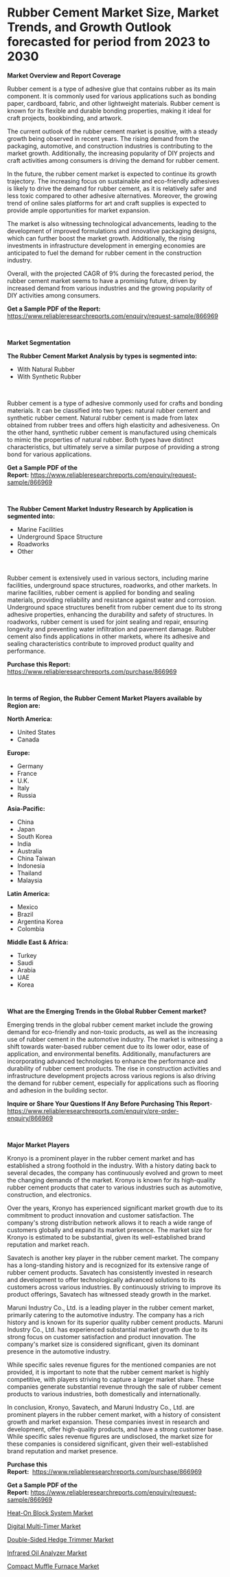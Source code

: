 <p><h1>Rubber Cement Market Size, Market Trends, and Growth Outlook forecasted for period from 2023 to 2030</h1></p><p><strong>Market Overview and Report Coverage</strong></p>
<p><p>Rubber cement is a type of adhesive glue that contains rubber as its main component. It is commonly used for various applications such as bonding paper, cardboard, fabric, and other lightweight materials. Rubber cement is known for its flexible and durable bonding properties, making it ideal for craft projects, bookbinding, and artwork.</p><p>The current outlook of the rubber cement market is positive, with a steady growth being observed in recent years. The rising demand from the packaging, automotive, and construction industries is contributing to the market growth. Additionally, the increasing popularity of DIY projects and craft activities among consumers is driving the demand for rubber cement.</p><p>In the future, the rubber cement market is expected to continue its growth trajectory. The increasing focus on sustainable and eco-friendly adhesives is likely to drive the demand for rubber cement, as it is relatively safer and less toxic compared to other adhesive alternatives. Moreover, the growing trend of online sales platforms for art and craft supplies is expected to provide ample opportunities for market expansion.</p><p>The market is also witnessing technological advancements, leading to the development of improved formulations and innovative packaging designs, which can further boost the market growth. Additionally, the rising investments in infrastructure development in emerging economies are anticipated to fuel the demand for rubber cement in the construction industry.</p><p>Overall, with the projected CAGR of 9% during the forecasted period, the rubber cement market seems to have a promising future, driven by increased demand from various industries and the growing popularity of DIY activities among consumers.</p></p>
<p><strong>Get a Sample PDF of the Report:</strong> <a href="https://www.reliableresearchreports.com/enquiry/request-sample/866969">https://www.reliableresearchreports.com/enquiry/request-sample/866969</a></p>
<p>&nbsp;</p>
<p><strong>Market Segmentation</strong></p>
<p><strong>The Rubber Cement Market Analysis by types is segmented into:</strong></p>
<p><ul><li>With Natural Rubber</li><li>With Synthetic Rubber</li></ul></p>
<p>&nbsp;</p>
<p><p>Rubber cement is a type of adhesive commonly used for crafts and bonding materials. It can be classified into two types: natural rubber cement and synthetic rubber cement. Natural rubber cement is made from latex obtained from rubber trees and offers high elasticity and adhesiveness. On the other hand, synthetic rubber cement is manufactured using chemicals to mimic the properties of natural rubber. Both types have distinct characteristics, but ultimately serve a similar purpose of providing a strong bond for various applications.</p></p>
<p><strong>Get a Sample PDF of the Report:</strong>&nbsp;<a href="https://www.reliableresearchreports.com/enquiry/request-sample/866969">https://www.reliableresearchreports.com/enquiry/request-sample/866969</a></p>
<p>&nbsp;</p>
<p><strong>The Rubber Cement Market Industry Research by Application is segmented into:</strong></p>
<p><ul><li>Marine Facilities</li><li>Underground Space Structure</li><li>Roadworks</li><li>Other</li></ul></p>
<p>&nbsp;</p>
<p><p>Rubber cement is extensively used in various sectors, including marine facilities, underground space structures, roadworks, and other markets. In marine facilities, rubber cement is applied for bonding and sealing materials, providing reliability and resistance against water and corrosion. Underground space structures benefit from rubber cement due to its strong adhesive properties, enhancing the durability and safety of structures. In roadworks, rubber cement is used for joint sealing and repair, ensuring longevity and preventing water infiltration and pavement damage. Rubber cement also finds applications in other markets, where its adhesive and sealing characteristics contribute to improved product quality and performance.</p></p>
<p><strong>Purchase this Report:</strong>&nbsp; <a href="https://www.reliableresearchreports.com/purchase/866969">https://www.reliableresearchreports.com/purchase/866969</a></p>
<p>&nbsp;</p>
<p><strong>In terms of Region, the Rubber Cement Market Players available by Region are:</strong></p>
<p>
    <p> <strong> North America: </strong>
        <ul>
            <li>United States</li>
            <li>Canada</li>
        </ul>
        </p> 
    <p> <strong> Europe: </strong>
        <ul>
            <li>Germany</li>
            <li>France</li>
            <li>U.K.</li>
            <li>Italy</li>
            <li>Russia</li>
        </ul>
        </p> 
    <p> <strong> Asia-Pacific: </strong>
        <ul>
            <li>China</li>
            <li>Japan</li>
            <li>South Korea</li>
            <li>India</li>
            <li>Australia</li>
            <li>China Taiwan</li>
            <li>Indonesia</li>
            <li>Thailand</li>
            <li>Malaysia</li>
        </ul>
        </p> 
    <p> <strong> Latin America: </strong>
        <ul>
            <li>Mexico</li>
            <li>Brazil</li>
            <li>Argentina Korea</li>
            <li>Colombia</li>
        </ul>
        </p> 
    <p> <strong> Middle East & Africa: </strong>
        <ul>
            <li>Turkey</li>
            <li>Saudi</li>
            <li>Arabia</li>
            <li>UAE</li>
            <li>Korea</li>
        </ul>
    </p>
    </p>
<p>&nbsp;</p>
<p><strong>What are the Emerging Trends in the Global Rubber Cement market?</strong></p>
<p><p>Emerging trends in the global rubber cement market include the growing demand for eco-friendly and non-toxic products, as well as the increasing use of rubber cement in the automotive industry. The market is witnessing a shift towards water-based rubber cement due to its lower odor, ease of application, and environmental benefits. Additionally, manufacturers are incorporating advanced technologies to enhance the performance and durability of rubber cement products. The rise in construction activities and infrastructure development projects across various regions is also driving the demand for rubber cement, especially for applications such as flooring and adhesion in the building sector.</p></p>
<p><strong>Inquire or Share Your Questions If Any Before Purchasing This Report</strong>- <a href="https://www.reliableresearchreports.com/enquiry/pre-order-enquiry/866969">https://www.reliableresearchreports.com/enquiry/pre-order-enquiry/866969</a></p>
<p>&nbsp;</p>
<p><strong>Major Market Players</strong></p>
<p><p>Kronyo is a prominent player in the rubber cement market and has established a strong foothold in the industry. With a history dating back to several decades, the company has continuously evolved and grown to meet the changing demands of the market. Kronyo is known for its high-quality rubber cement products that cater to various industries such as automotive, construction, and electronics.</p><p>Over the years, Kronyo has experienced significant market growth due to its commitment to product innovation and customer satisfaction. The company's strong distribution network allows it to reach a wide range of customers globally and expand its market presence. The market size for Kronyo is estimated to be substantial, given its well-established brand reputation and market reach.</p><p>Savatech is another key player in the rubber cement market. The company has a long-standing history and is recognized for its extensive range of rubber cement products. Savatech has consistently invested in research and development to offer technologically advanced solutions to its customers across various industries. By continuously striving to improve its product offerings, Savatech has witnessed steady growth in the market.</p><p>Maruni Industry Co., Ltd. is a leading player in the rubber cement market, primarily catering to the automotive industry. The company has a rich history and is known for its superior quality rubber cement products. Maruni Industry Co., Ltd. has experienced substantial market growth due to its strong focus on customer satisfaction and product innovation. The company's market size is considered significant, given its dominant presence in the automotive industry.</p><p>While specific sales revenue figures for the mentioned companies are not provided, it is important to note that the rubber cement market is highly competitive, with players striving to capture a larger market share. These companies generate substantial revenue through the sale of rubber cement products to various industries, both domestically and internationally.</p><p>In conclusion, Kronyo, Savatech, and Maruni Industry Co., Ltd. are prominent players in the rubber cement market, with a history of consistent growth and market expansion. These companies invest in research and development, offer high-quality products, and have a strong customer base. While specific sales revenue figures are undisclosed, the market size for these companies is considered significant, given their well-established brand reputation and market presence.</p></p>
<p><strong>Purchase this Report:</strong>&nbsp;&nbsp;<a href="https://www.reliableresearchreports.com/purchase/866969">https://www.reliableresearchreports.com/purchase/866969</a></p>
<p></p>
<p><strong>Get a Sample PDF of the Report:</strong>&nbsp;<a href="https://www.reliableresearchreports.com/enquiry/request-sample/866969">https://www.reliableresearchreports.com/enquiry/request-sample/866969</a></p>
<p><p><a href="https://medium.com/@joannebell6556/heat-on-block-system-market-research-report-its-history-and-forecast-2023-to-2030-cc0a25b4bcf5">Heat-On Block System Market</a></p><p><a href="https://medium.com/@katlynbauch/digital-multi-timer-market-comprehensive-assessment-by-type-application-and-geography-157562da9af0">Digital Multi-Timer Market</a></p><p><a href="https://medium.com/@markuspagac2023/double-sided-hedge-trimmer-market-competitive-analysis-market-trends-and-forecast-to-2030-2c4494d40b50">Double-Sided Hedge Trimmer Market</a></p><p><a href="https://medium.com/@jackytorphy/infrared-oil-analyzer-market-furnishes-information-on-market-share-market-trends-and-market-a10abec1ea5c">Infrared Oil Analyzer Market</a></p><p><a href="https://medium.com/@ashlybednar2023/compact-muffle-furnace-market-report-reveals-the-latest-trends-and-growth-opportunities-of-this-0a9412742ad6">Compact Muffle Furnace Market</a></p></p>